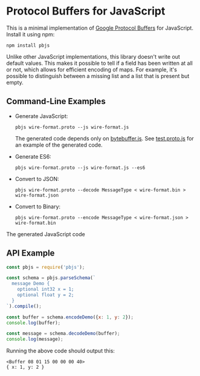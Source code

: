 # Protocol Buffers for JavaScript

This is a minimal implementation of [Google Protocol Buffers](https://developers.google.com/protocol-buffers/) for JavaScript.
Install it using npm:

```
npm install pbjs
```

Unlike other JavaScript implementations, this library doesn't write out default values.
This makes it possible to tell if a field has been written at all or not, which allows for efficient encoding of maps.
For example, it's possible to distinguish between a missing list and a list that is present but empty.

## Command-Line Examples

* Generate JavaScript:

  ```
  pbjs wire-format.proto --js wire-format.js
  ```

  The generated code depends only on [bytebuffer.js](https://github.com/dcodeIO/bytebuffer.js).
  See [test.proto.js](https://github.com/evanw/pbjs/blob/master/test.proto.js) for an example of the generated code.

* Generate ES6:

  ```
  pbjs wire-format.proto --js wire-format.js --es6
  ```

* Convert to JSON:

  ```
  pbjs wire-format.proto --decode MessageType < wire-format.bin > wire-format.json
  ```

* Convert to Binary:

  ```
  pbjs wire-format.proto --encode MessageType < wire-format.json > wire-format.bin
  ```

The generated JavaScript code

## API Example

```JavaScript
const pbjs = require('pbjs');

const schema = pbjs.parseSchema(`
  message Demo {
    optional int32 x = 1;
    optional float y = 2;
  }
`).compile();

const buffer = schema.encodeDemo({x: 1, y: 2});
console.log(buffer);

const message = schema.decodeDemo(buffer);
console.log(message);
```

Running the above code should output this:

```
<Buffer 08 01 15 00 00 00 40>
{ x: 1, y: 2 }
```
